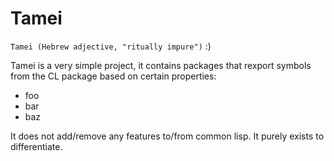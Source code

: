Tamei
=====

`Tamei (Hebrew adjective, "ritually impure")` :)

Tamei is a very simple project, it contains packages that rexport symbols from the CL package based on certain properties:

- foo
- bar
- baz

It does not add/remove any features to/from common lisp. It purely exists to differentiate.
